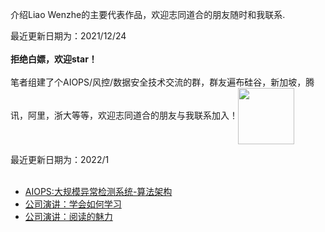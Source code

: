 
介绍Liao Wenzhe的主要代表作品，欢迎志同道合的朋友随时和我联系.
  
最近更新日期为：2021/12/24<br><br>
**拒绝白嫖，欢迎star！**<br><br>
笔者组建了个AIOPS/风控/数据安全技术交流的群，群友遍布硅谷，新加坡，腾讯，阿里，浙大等等，欢迎志同道合的朋友与我联系加入！<img width="90" height="90" align=center src="https://user-images.githubusercontent.com/45705519/147529773-5474a194-b323-4f34-b5c9-a46442afa68f.png"/>

最近更新日期为：2022/1<br><br>
- [AIOPS:大规模异常检测系统-算法架构](https://zhuanlan.zhihu.com/p/466955597)
- [公司演讲：学会如何学习](https://zhuanlan.zhihu.com/p/473181002)
- [公司演讲：阅读的魅力](https://zhuanlan.zhihu.com/p/473181002)







